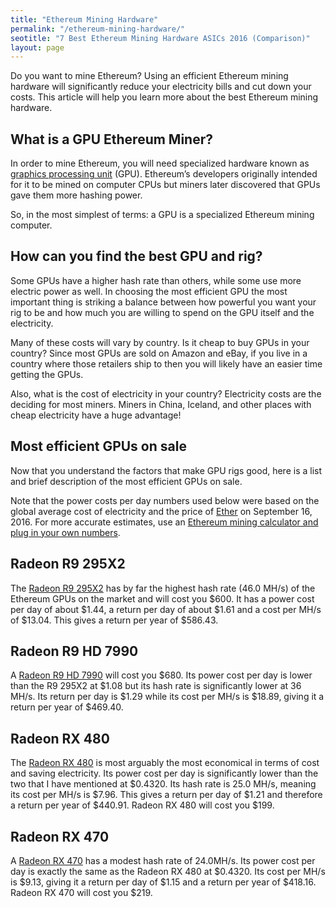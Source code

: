 ```yaml
---
title: "Ethereum Mining Hardware"
permalink: "/ethereum-mining-hardware/"
seotitle: "7 Best Ethereum Mining Hardware ASICs 2016 (Comparison)"
layout: page
---
```

Do you want to mine Ethereum? Using an efficient Ethereum mining hardware will significantly reduce your electricity bills and cut down your costs. This article will help you learn more about the best Ethereum mining hardware.

## What is a GPU Ethereum Miner?

In order to mine Ethereum, you will need specialized hardware known as [graphics processing unit](https://en.wikipedia.org/wiki/Graphics_processing_unit) (GPU). Ethereum’s developers originally intended for it to be mined on computer CPUs but miners later discovered that GPUs gave them more hashing power.

So, in the most simplest of terms: a GPU is a specialized Ethereum mining computer.

## How can you find the best GPU and rig?

Some GPUs have a higher hash rate than others, while some use more electric power as well. In choosing the most efficient GPU the most important thing is striking a balance between how powerful you want your rig to be and how much you are willing to spend on the GPU itself and the electricity.

Many of these costs will vary by country. Is it cheap to buy GPUs in your country? Since most GPUs are sold on Amazon and eBay, if you live in a country where those retailers ship to then you will likely have an easier time getting the GPUs.

Also, what is the cost of electricity in your country? Electricity costs are the deciding for most miners. Miners in China, Iceland, and other places with cheap electricity have a huge advantage!

## Most efficient GPUs on sale

Now that you understand the factors that make GPU rigs good, here is a list and brief description of the most efficient GPUs on sale.

Note that the power costs per day numbers used below were based on the global average cost of electricity and the price of [Ether](http://coincenter.org/entry/what-is-ethereum) on September 16, 2016. For more accurate estimates, use an [Ethereum mining calculator and plug in your own numbers](https://badmofo.github.io/ethereum-mining-calculator/).

## Radeon R9 295X2

The [Radeon R9 295X2](http://rover.ebay.com/rover/1/711-53200-19255-0/1?icep_ff3=9&pub=5574973039&toolid=10001&campid=5337960612&customid=&icep_uq=Radeon+R9+295X2&icep_sellerId=&icep_ex_kw=&icep_sortBy=12&icep_catId=&icep_minPrice=&icep_maxPrice=&ipn=psmain&icep_vectorid=229466&kwid=902099&mtid=824&kw=lg) has by far the highest hash rate (46.0 MH/s) of the Ethereum GPUs on the market and will cost you $600\. It has a power cost per day of about $1.44, a return per day of about $1.61 and a cost per MH/s of $13.04\. This gives a return per year of $586.43.

## Radeon R9 HD 7990

A [Radeon R9 HD 7990](http://rover.ebay.com/rover/1/711-53200-19255-0/1?icep_ff3=9&pub=5574973039&toolid=10001&campid=5337960612&customid=&icep_uq=Radeon+R9+HD+7990&icep_sellerId=&icep_ex_kw=&icep_sortBy=12&icep_catId=&icep_minPrice=&icep_maxPrice=&ipn=psmain&icep_vectorid=229466&kwid=902099&mtid=824&kw=lg) will cost you $680\. Its power cost per day is lower than the R9 295X2 at $1.08 but its hash rate is significantly lower at 36 MH/s. Its return per day is $1.29 while its cost per MH/s is $18.89, giving it a return per year of $469.40.

## Radeon RX 480

The [Radeon RX 480](http://rover.ebay.com/rover/1/711-53200-19255-0/1?icep_ff3=9&pub=5574973039&toolid=10001&campid=5337960612&customid=&icep_uq=Radeon+RX+480&icep_sellerId=&icep_ex_kw=&icep_sortBy=12&icep_catId=&icep_minPrice=&icep_maxPrice=&ipn=psmain&icep_vectorid=229466&kwid=902099&mtid=824&kw=lg) is most arguably the most economical in terms of cost and saving electricity. Its power cost per day is significantly lower than the two that I have mentioned at $0.4320\. Its hash rate is 25.0 MH/s, meaning its cost per MH/s is $7.96\. This gives a return per day of $1.21 and therefore a return per year of $440.91\. Radeon RX 480 will cost you $199.

## Radeon RX 470

A [Radeon RX 470](http://rover.ebay.com/rover/1/711-53200-19255-0/1?icep_ff3=9&pub=5574973039&toolid=10001&campid=5337960612&customid=&icep_uq=Radeon+RX+470&icep_sellerId=&icep_ex_kw=&icep_sortBy=12&icep_catId=&icep_minPrice=&icep_maxPrice=&ipn=psmain&icep_vectorid=229466&kwid=902099&mtid=824&kw=lg) has a modest hash rate of 24.0MH/s. Its power cost per day is exactly the same as the Radeon RX 480 at $0.4320\. Its cost per MH/s is $9.13, giving it a return per day of $1.15 and a return per year of $418.16\. Radeon RX 470 will cost you $219.